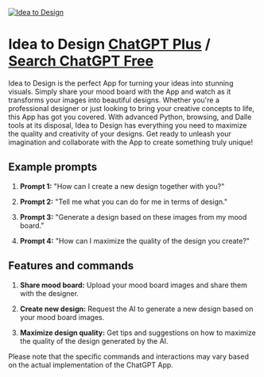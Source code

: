 
[![Idea to Design](https://files.oaiusercontent.com/file-fyBbhZ0w7KYXrFHnQ350IIbI?se=2123-10-17T09%3A05%3A28Z&sp=r&sv=2021-08-06&sr=b&rscc=max-age%3D31536000%2C%20immutable&rscd=attachment%3B%20filename%3Db8f0584b-c7e2-4dd3-b79b-01e665e87c23.png&sig=3fvu5Ot87rT08WOMDSo2OsGpXL0MIjwux0qJuzbpcIE%3D)](https://chat.openai.com/g/g-mWpLH6D2S-idea-to-design)

# Idea to Design [ChatGPT Plus](https://chat.openai.com/g/g-mWpLH6D2S-idea-to-design) / [Search ChatGPT Free](https://gptcall.net/index.html#/?search=Idea%20to%20Design)

Idea to Design is the perfect App for turning your ideas into stunning visuals. Simply share your mood board with the App and watch as it transforms your images into beautiful designs. Whether you're a professional designer or just looking to bring your creative concepts to life, this App has got you covered. With advanced Python, browsing, and Dalle tools at its disposal, Idea to Design has everything you need to maximize the quality and creativity of your designs. Get ready to unleash your imagination and collaborate with the App to create something truly unique!

## Example prompts

1. **Prompt 1:** "How can I create a new design together with you?"

2. **Prompt 2:** "Tell me what you can do for me in terms of design."

3. **Prompt 3:** "Generate a design based on these images from my mood board."

4. **Prompt 4:** "How can I maximize the quality of the design you create?"

## Features and commands

1. **Share mood board:** Upload your mood board images and share them with the designer.

2. **Create new design:** Request the AI to generate a new design based on your mood board images.

3. **Maximize design quality:** Get tips and suggestions on how to maximize the quality of the design generated by the AI.

Please note that the specific commands and interactions may vary based on the actual implementation of the ChatGPT App.


